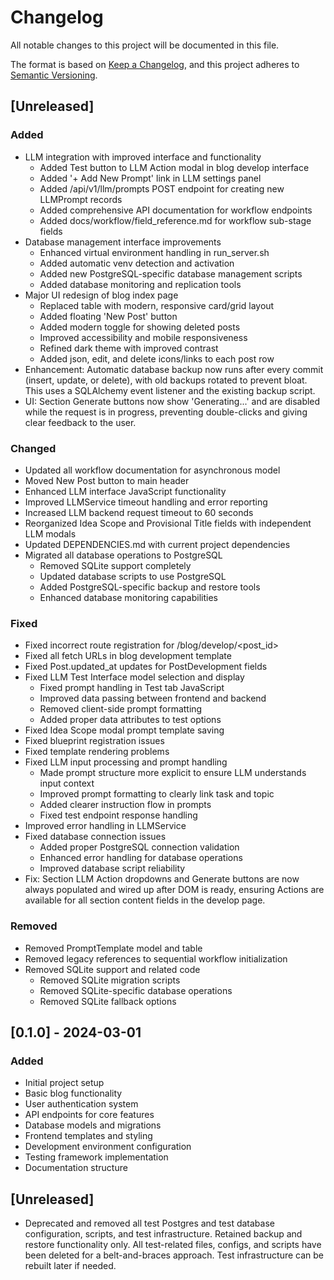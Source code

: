 # Changelog

All notable changes to this project will be documented in this file.

The format is based on [Keep a Changelog](https://keepachangelog.com/en/1.0.0/),
and this project adheres to [Semantic Versioning](https://semver.org/spec/v2.0.0.html).

## [Unreleased]

### Added
- LLM integration with improved interface and functionality
  - Added Test button to LLM Action modal in blog develop interface
  - Added '+ Add New Prompt' link in LLM settings panel
  - Added /api/v1/llm/prompts POST endpoint for creating new LLMPrompt records
  - Added comprehensive API documentation for workflow endpoints
  - Added docs/workflow/field_reference.md for workflow sub-stage fields
- Database management interface improvements
  - Enhanced virtual environment handling in run_server.sh
  - Added automatic venv detection and activation
  - Added new PostgreSQL-specific database management scripts
  - Added database monitoring and replication tools
- Major UI redesign of blog index page
  - Replaced table with modern, responsive card/grid layout
  - Added floating 'New Post' button
  - Added modern toggle for showing deleted posts
  - Improved accessibility and mobile responsiveness
  - Refined dark theme with improved contrast
  - Added json, edit, and delete icons/links to each post row
- Enhancement: Automatic database backup now runs after every commit (insert, update, or delete), with old backups rotated to prevent bloat. This uses a SQLAlchemy event listener and the existing backup script.
- UI: Section Generate buttons now show 'Generating...' and are disabled while the request is in progress, preventing double-clicks and giving clear feedback to the user.

### Changed
- Updated all workflow documentation for asynchronous model
- Moved New Post button to main header
- Enhanced LLM interface JavaScript functionality
- Improved LLMService timeout handling and error reporting
- Increased LLM backend request timeout to 60 seconds
- Reorganized Idea Scope and Provisional Title fields with independent LLM modals
- Updated DEPENDENCIES.md with current project dependencies
- Migrated all database operations to PostgreSQL
  - Removed SQLite support completely
  - Updated database scripts to use PostgreSQL
  - Added PostgreSQL-specific backup and restore tools
  - Enhanced database monitoring capabilities

### Fixed
- Fixed incorrect route registration for /blog/develop/<post_id>
- Fixed all fetch URLs in blog development template
- Fixed Post.updated_at updates for PostDevelopment fields
- Fixed LLM Test Interface model selection and display
  - Fixed prompt handling in Test tab JavaScript
  - Improved data passing between frontend and backend
  - Removed client-side prompt formatting
  - Added proper data attributes to test options
- Fixed Idea Scope modal prompt template saving
- Fixed blueprint registration issues
- Fixed template rendering problems
- Fixed LLM input processing and prompt handling
  - Made prompt structure more explicit to ensure LLM understands input context
  - Improved prompt formatting to clearly link task and topic
  - Added clearer instruction flow in prompts
  - Fixed test endpoint response handling
- Improved error handling in LLMService
- Fixed database connection issues
  - Added proper PostgreSQL connection validation
  - Enhanced error handling for database operations
  - Improved database script reliability
- Fix: Section LLM Action dropdowns and Generate buttons are now always populated and wired up after DOM is ready, ensuring Actions are available for all section content fields in the develop page.

### Removed
- Removed PromptTemplate model and table
- Removed legacy references to sequential workflow initialization
- Removed SQLite support and related code
  - Removed SQLite migration scripts
  - Removed SQLite-specific database operations
  - Removed SQLite fallback options

## [0.1.0] - 2024-03-01

### Added
- Initial project setup
- Basic blog functionality
- User authentication system
- API endpoints for core features
- Database models and migrations
- Frontend templates and styling
- Development environment configuration
- Testing framework implementation
- Documentation structure

## [Unreleased]
- Deprecated and removed all test Postgres and test database configuration, scripts, and test infrastructure. Retained backup and restore functionality only. All test-related files, configs, and scripts have been deleted for a belt-and-braces approach. Test infrastructure can be rebuilt later if needed. 